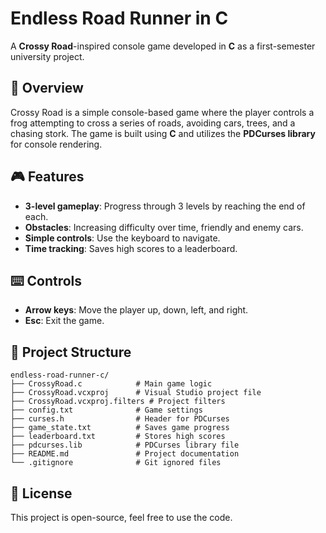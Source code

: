 # Endless Road Runner in C

A **Crossy Road**-inspired console game developed in **C** as a first-semester university project.

## 📌 Overview

Crossy Road is a simple console-based game where the player controls a frog attempting to cross a series of roads, avoiding cars, trees, and a chasing stork. The game is built using **C** and utilizes the **PDCurses library** for console rendering.

## 🎮 Features

- **3-level gameplay**: Progress through 3 levels by reaching the end of each.
- **Obstacles**: Increasing difficulty over time, friendly and enemy cars.
- **Simple controls**: Use the keyboard to navigate.
- **Time tracking**: Saves high scores to a leaderboard.

## ⌨️ Controls

- **Arrow keys**: Move the player up, down, left, and right.
- **Esc**: Exit the game.

## 📂 Project Structure

```
endless-road-runner-c/
├── CrossyRoad.c            # Main game logic
├── CrossyRoad.vcxproj      # Visual Studio project file
├── CrossyRoad.vcxproj.filters # Project filters
├── config.txt              # Game settings
├── curses.h                # Header for PDCurses
├── game_state.txt          # Saves game progress
├── leaderboard.txt         # Stores high scores
├── pdcurses.lib            # PDCurses library file
├── README.md               # Project documentation
└── .gitignore              # Git ignored files
```

## 📜 License

This project is open-source, feel free to use the code.

